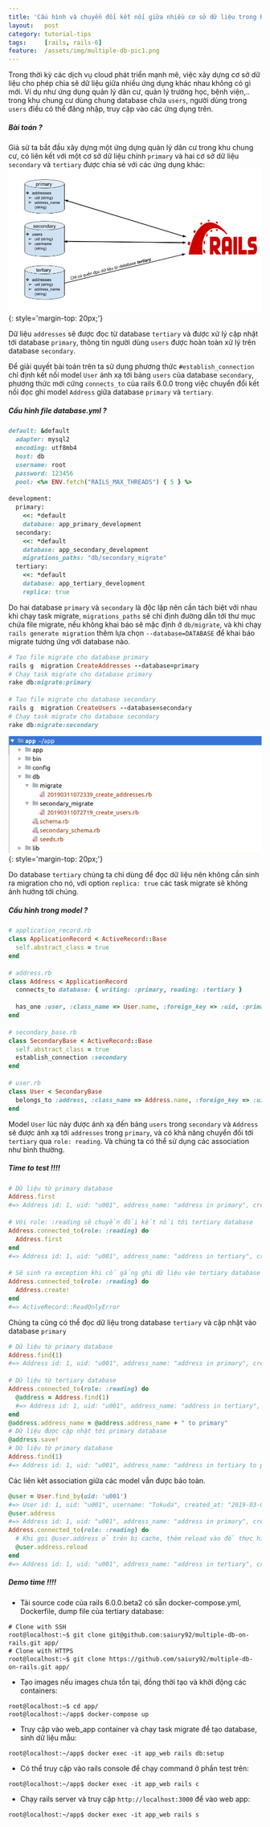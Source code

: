 ```yaml
---
title: 'Cấu hình và chuyển đổi kết nối giữa nhiều cơ sở dữ liệu trong Rails'
layout:   post
category: tutorial-tips
tags:     [rails, rails-6]
feature:  /assets/img/multiple-db-pic1.png
---
```


Trong thời kỳ các dịch vụ cloud phát triển mạnh mẽ, việc xây dựng cơ sở dữ liệu cho phép chia sẽ dữ liệu giữa nhiều
ứng dụng khác nhau không có gì mới. Ví dụ như ứng dụng quản lý dân cư, quản lý trường học, bệnh viện,.. trong khu chung cư
dùng chung database chứa `users`, người dùng trong `users` điều có thể đăng nhập, truy cập vào các ứng dụng trên.

<!--more-->

##### Bài toán ?
Giả sử ta bắt đầu xây dựng một ứng dựng quản lý dân cư trong khu chung cư, có liên kết với một cơ sở dữ liệu chính `primary`
và hai cơ sở dữ liệu `secondary` và `tertiary` được chia sẻ với các ứng dụng khác:
![](/assets/img/multiple-db-pic1.png?style=center){: style='margin-top: 20px;'}

Dữ liệu `addresses` sẽ được đọc từ database `tertiary` và được xử lý cập nhật tới database `primary`, thông tin người 
dùng `users` được hoàn toàn xử lý trên database `secondary`.

Để giải quyết bài toán trên ta sử dụng phương thức `#establish_connection` chỉ định kết nối model `User` ánh xạ tới bảng
`users` của database `secondary`, phương thức mới cứng `connects_to` của rails 6.0.0 trong việc chuyển đổi kết nối đọc ghi model
`Address` giữa database `primary` và `tertiary`.

##### Cấu hình file database.yml ?

```ruby
default: &default
  adapter: mysql2
  encoding: utf8mb4
  host: db
  username: root
  password: 123456
  pool: <%= ENV.fetch("RAILS_MAX_THREADS") { 5 } %>

development:
  primary:
    <<: *default
    database: app_primary_development
  secondary:
    <<: *default
    database: app_secondary_development
    migrations_paths: "db/secondary_migrate"
  tertiary:
    <<: *default
    database: app_tertiary_development
    replica: true
```
Do hai database `primary` và `secondary` là độc lập nên cần tách biệt với nhau khi chạy task migrate, `migrations_paths` 
sẽ chỉ định đường dẫn tới thư mục chứa file migrate, nếu không khai báo sẽ mặc định ở `db/migrate`,
và khi chạy `rails generate migration` thêm lựa chọn `--database=DATABASE` để khai báo migrate tương ứng với database nào.

```ruby
# Tạo file migrate cho database primary
rails g  migration CreateAddresses --database=primary
# Chạy task migrate cho database primary
rake db:migrate:primary

# Tạo file migrate cho database secondary
rails g  migration CreateUsers --database=secondary
# Chạy task migrate cho database secondary
rake db:migrate:secondary
```

![](/assets/img/multiple-db-pic2.png){: style='margin-top: 20px;'}

Do database `tertiary` chúng ta chỉ dùng để đọc dữ liệu nên không cần sinh ra migration cho nó, với option `replica: true`
các task migrate sẽ không ảnh hưởng tới chúng.

##### Cấu hình trong model ?

```ruby
# application_record.rb
class ApplicationRecord < ActiveRecord::Base
  self.abstract_class = true
end

# address.rb
class Address < ApplicationRecord
  connects_to database: { writing: :primary, reading: :tertiary }

  has_one :user, :class_name => User.name, :foreign_key => :uid, :primary_key => :uid
end

# secondary_base.rb
class SecondaryBase < ActiveRecord::Base
  self.abstract_class = true
  establish_connection :secondary
end

# user.rb
class User < SecondaryBase
  belongs_to :address, :class_name => Address.name, :foreign_key => :uid, :primary_key => :uid
end
```
Model `User` lúc này được ánh xạ đến bảng `users` trong `secondary` và `Address` sẽ được ánh xạ tới `addresses` trong `primary`,
và có khả năng chuyển đối tới `tertiary` qua `role: reading`. Và chúng ta có thể sử dụng các association như bình thường.

##### Time to test !!!!

```ruby
# Dữ liệu từ primary database
Address.first
#=> Address id: 1, uid: "u001", address_name: "address in primary", created_at: "2019-03-01 00:00:00", updated_at: "2019-03-01 00:00:00"

# Với role: :reading sẽ chuyển đổi kết nối tới tertiary database
Address.connected_to(role: :reading) do
  Address.first
end
#=> Address id: 1, uid: "u001", address_name: "address in tertiary", created_at: "2019-03-01 00:00:00", updated_at: "2019-03-01 00:00:00"

# Sẽ sinh ra exception khi cố gắng ghi dữ liệu vào tertiary database
Address.connected_to(role: :reading) do
  Address.create!
end
#=> ActiveRecord::ReadOnlyError
```

Chúng ta cũng có thể đọc dữ liệu trong database `tertiary` và cập nhật vào database `primary`

```ruby
# Dữ liệu từ primary database
Address.find(1)
#=> Address id: 1, uid: "u001", address_name: "address in primary", created_at: "2019-03-01 00:00:00", updated_at: "2019-03-01 00:00:00"

# Dữ liệu từ tertiary database
Address.connected_to(role: :reading) do
  @address = Address.find(1)
  #=> Address id: 1, uid: "u001", address_name: "address in tertiary", created_at: "2019-03-01 00:00:00", updated_at: "2019-03-01 00:00:00"
end
@address.address_name = @address.address_name + " to primary"
# Dữ liệu được cập nhật tới primary database
@address.save!
# Dữ liệu từ primary database
Address.find(1)
#=> Address id: 1, uid: "u001", address_name: "address in tertiary to primary", created_at: "2019-03-01 00:00:00", updated_at: "2019-03-12 08:51:02"
```
Các liên kêt association giữa các model vẫn được bảo toàn.

```ruby
@user = User.find_by(uid: 'u001')
#=> User id: 1, uid: "u001", username: "Tokuda", created_at: "2019-03-01 00:00:00", updated_at: "2019-03-01 00:00:00"
@user.address
#=> Address id: 1, uid: "u001", address_name: "address in primary", created_at: "2019-03-01 00:00:00", updated_at: "2019-03-12 08:55:05"
Address.connected_to(role: :reading) do
  # Khi gọi @user.address ở trên bị cache, thêm reload vào để thực hiện query lại.
  @user.address.reload
end
#=> Address id: 1, uid: "u001", address_name: "address in tertiary", created_at: "2019-03-01 00:00:00", updated_at: "2019-03-01 00:00:00"
```

##### Demo time !!!!

* Tải source code của rails 6.0.0.beta2 có sẵn docker-compose.yml, Dockerfile, dump file của tertiary database:

```console
# Clone with SSH
root@localhost:~$ git clone git@github.com:saiury92/multiple-db-on-rails.git app/
# Clone with HTTPS
root@localhost:~$ git clone https://github.com/saiury92/multiple-db-on-rails.git app/
```

* Tạo images nếu images chưa tồn tại, đồng thời tạo và khởi động các containers:

```console
root@localhost:~$ cd app/
root@localhost:~/app$ docker-compose up
```

* Truy cập vào web_app container và chạy task migrate để tạo database, sinh dữ liệu mẫu:

```console
root@localhost:~/app$ docker exec -it app_web rails db:setup
```

* Có thể truy cập vào rails console để chạy command ở phần test trên:

```console
root@localhost:~/app$ docker exec -it app_web rails c
```

* Chạy rails server và truy cập `http://localhost:3000` để vào web app:

```console
root@localhost:~/app$ docker exec -it app_web rails s
```